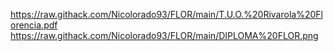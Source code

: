 https://raw.githack.com/Nicolorado93/FLOR/main/T.U.O.%20Rivarola%20Florencia.pdf
https://raw.githack.com/Nicolorado93/FLOR/main/DIPLOMA%20FLOR.png

